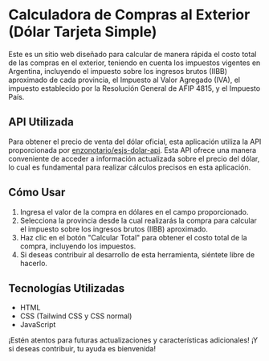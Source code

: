 # Calculadora de Compras al Exterior (Dólar Tarjeta Simple)

Este es un sitio web diseñado para calcular de manera rápida el costo total de las compras en el exterior, teniendo en cuenta los impuestos vigentes en Argentina, incluyendo el impuesto sobre los ingresos brutos (IIBB) aproximado de cada provincia, el Impuesto al Valor Agregado (IVA), el impuesto establecido por la Resolución General de AFIP 4815, y el Impuesto País.

## API Utilizada

Para obtener el precio de venta del dólar oficial, esta aplicación utiliza la API proporcionada por [enzonotario/esjs-dolar-api](https://github.com/enzonotario/esjs-dolar-api). Esta API ofrece una manera conveniente de acceder a información actualizada sobre el precio del dólar, lo cual es fundamental para realizar cálculos precisos en esta aplicación.

## Cómo Usar

1. Ingresa el valor de la compra en dólares en el campo proporcionado.
2. Selecciona la provincia desde la cual realizarás la compra para calcular el impuesto sobre los ingresos brutos (IIBB) aproximado.
3. Haz clic en el botón "Calcular Total" para obtener el costo total de la compra, incluyendo los impuestos.
4. Si deseas contribuir al desarrollo de esta herramienta, siéntete libre de hacerlo.

## Tecnologías Utilizadas

- HTML
- CSS (Tailwind CSS y CSS normal)
- JavaScript

¡Estén atentos para futuras actualizaciones y características adicionales! ¡Y si deseas contribuir, tu ayuda es bienvenida!
